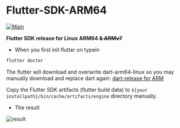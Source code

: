 # Flutter-SDK-ARM64
[![Main](https://github.com/zhzhzhy/Flutter-SDK-ARM/actions/workflows/main.yml/badge.svg)](https://github.com/zhzhzhy/Flutter-SDK-ARM/actions/workflows/main.yml)

**Flutter SDK release for Linux ARM64 ~~&amp; ARMv7~~**

- When you first init flutter on typein 
```bash
flutter doctor
```
The flutter will download and overwrite dart-arm64-linux
so you may manually download and replace dart again:
[dart-release for ARM](https://github.com/zhzhzhy/Build_Dart_ARM_SDK/releases/tag/Dart-SDK-2021-04-08)

Copy the Flutter SDK artifacts (flutter build data) to ```${your installpath}/bin/cache/artifacts/engine``` directory manually.

- The result

![result](https://github.com/zhzhzhy/Flutter-SDK-ARM64/blob/main/img/Screenshot)
